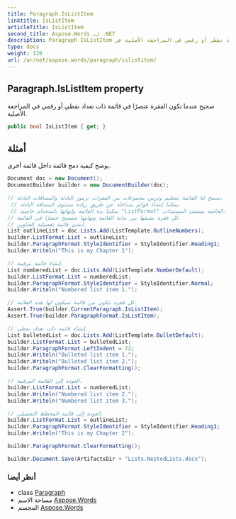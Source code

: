 ```yaml
---
title: Paragraph.IsListItem
linktitle: IsListItem
articleTitle: IsListItem
second_title: Aspose.Words لـ .NET
description: Paragraph IsListItem ملكية. صحيح عندما تكون الفقرة عنصرًا في قائمة ذات تعداد نقطي أو رقمي في المراجعة الأصلية في C#.
type: docs
weight: 120
url: /ar/net/aspose.words/paragraph/islistitem/
---
```

## Paragraph.IsListItem property

صحيح عندما تكون الفقرة عنصرًا في قائمة ذات تعداد نقطي أو رقمي في المراجعة الأصلية.

```csharp
public bool IsListItem { get; }
```

## أمثلة

يوضح كيفية دمج قائمة داخل قائمة أخرى.

```csharp
Document doc = new Document();
DocumentBuilder builder = new DocumentBuilder(doc);

// تسمح لنا القائمة بتنظيم وتزيين مجموعات من الفقرات برموز البادئة والمسافات البادئة.
 // يمكننا إنشاء قوائم متداخلة عن طريق زيادة مستوى المسافة البادئة.
 // يمكننا بدء القائمة وإنهائها باستخدام خاصية "ListFormat" الخاصة بمنشئ المستندات.
// كل فقرة نضيفها بين بداية القائمة ونهايتها ستصبح عنصرًا في القائمة.
// أنشئ قائمة تفصيلية للعناوين.
List outlineList = doc.Lists.Add(ListTemplate.OutlineNumbers);
builder.ListFormat.List = outlineList;
builder.ParagraphFormat.StyleIdentifier = StyleIdentifier.Heading1;
builder.Writeln("This is my Chapter 1");

// إنشاء قائمة مرقمة.
List numberedList = doc.Lists.Add(ListTemplate.NumberDefault);
builder.ListFormat.List = numberedList;
builder.ParagraphFormat.StyleIdentifier = StyleIdentifier.Normal;
builder.Writeln("Numbered list item 1.");

// كل فقرة تتكون من قائمة سيكون لها هذه العلامة.
Assert.True(builder.CurrentParagraph.IsListItem);
Assert.True(builder.ParagraphFormat.IsListItem);

// إنشاء قائمة ذات تعداد نقطي.
List bulletedList = doc.Lists.Add(ListTemplate.BulletDefault);
builder.ListFormat.List = bulletedList;
builder.ParagraphFormat.LeftIndent = 72;
builder.Writeln("Bulleted list item 1.");
builder.Writeln("Bulleted list item 2.");
builder.ParagraphFormat.ClearFormatting();

// العودة إلى القائمة المرقمة.
builder.ListFormat.List = numberedList;
builder.Writeln("Numbered list item 2.");
builder.Writeln("Numbered list item 3.");

// العودة إلى قائمة المخطط التفصيلي.
builder.ListFormat.List = outlineList;
builder.ParagraphFormat.StyleIdentifier = StyleIdentifier.Heading1;
builder.Writeln("This is my Chapter 2");

builder.ParagraphFormat.ClearFormatting();

builder.Document.Save(ArtifactsDir + "Lists.NestedLists.docx");
```

### أنظر أيضا

* class [Paragraph](../)
* مساحة الاسم [Aspose.Words](../../../aspose.words/)
* المجسم [Aspose.Words](../../../)
